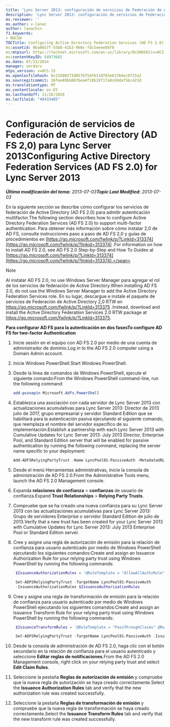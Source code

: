 ```yaml
---
title: 'Lync Server 2013: configuración de servicios de Federación de Active Directory (AD FS 2,0)'
description: 'Lync Server 2013: configuración de servicios de Federación de Active Directory (AD FS 2,0).'
ms.reviewer: ''
ms.author: v-lanac
author: lanachin
f1.keywords:
- NOCSH
TOCTitle: Configuring Active Directory Federation Services (AD FS 2.0)
ms:assetid: 0ba8657f-55b8-41b3-960c-fdc5eeee6978
ms:mtpsurl: https://technet.microsoft.com/en-us/library/Dn308561(v=OCS.15)
ms:contentKeyID: 54973682
ms.date: 07/23/2014
manager: serdars
mtps_version: v=OCS.15
ms.openlocfilehash: bc21500273d8576f54f6110783e61764ec9723a2
ms.sourcegitcommit: 36fee89bb887bea4f18b19f17a8c69daf5bc423d
ms.translationtype: MT
ms.contentlocale: es-ES
ms.lasthandoff: 11/26/2020
ms.locfileid: "49433405"
---
```

# <a name="configuring-active-directory-federation-services-ad-fs-20-for-lync-server-2013"></a><span data-ttu-id="fb6f5-103">Configuración de servicios de Federación de Active Directory (AD FS 2,0) para Lync Server 2013</span><span class="sxs-lookup"><span data-stu-id="fb6f5-103">Configuring Active Directory Federation Services (AD FS 2.0) for Lync Server 2013</span></span>

<div data-xmlns="http://www.w3.org/1999/xhtml">

<div class="topic" data-xmlns="http://www.w3.org/1999/xhtml" data-msxsl="urn:schemas-microsoft-com:xslt" data-cs="https://msdn.microsoft.com/">

<div data-asp="https://msdn2.microsoft.com/asp">



</div>

<div id="mainSection">

<div id="mainBody"><span data-ttu-id="fb6f5-104">

<span> </span></span><span class="sxs-lookup"><span data-stu-id="fb6f5-104">

<span> </span></span></span>

<span data-ttu-id="fb6f5-105">_**Última modificación del tema:** 2013-07-03_</span><span class="sxs-lookup"><span data-stu-id="fb6f5-105">_**Topic Last Modified:** 2013-07-03_</span></span>

<span data-ttu-id="fb6f5-106">En la siguiente sección se describe cómo configurar los servicios de federación de Active Directory (AD FS 2.0) para admitir autenticación multifactor.</span><span class="sxs-lookup"><span data-stu-id="fb6f5-106">The following section describes how to configure Active Directory Federation Services (AD FS 2.0) to support multi-factor authentication.</span></span> <span data-ttu-id="fb6f5-107">Para obtener más información sobre cómo instalar 2,0 de AD FS, consulte instrucciones paso a paso de AD FS 2,0 y guías de procedimientos en [https://go.microsoft.com/fwlink/p/?LinkId=313374](https://go.microsoft.com/fwlink/p/?linkid=313374) .</span><span class="sxs-lookup"><span data-stu-id="fb6f5-107">For information on how to install AD FS 2.0, see AD FS 2.0 Step-by-Step and How To Guides at [https://go.microsoft.com/fwlink/p/?LinkId=313374](https://go.microsoft.com/fwlink/p/?linkid=313374).</span></span>

<div class="">


> [!NOTE]  
> <span data-ttu-id="fb6f5-108">Al instalar AD FS 2.0, no use Windows Server Manager para agregar el rol de los servicios de federación de Active Directory.</span><span class="sxs-lookup"><span data-stu-id="fb6f5-108">When installing AD FS 2.0, do not use the Windows Server Manager to add the Active Directory Federation Services role.</span></span> <span data-ttu-id="fb6f5-109">En su lugar, descargue e instale el paquete de servicios de Federación de Active Directory 2,0 RTW en <A href="https://go.microsoft.com/fwlink/p/?linkid=313375">https://go.microsoft.com/fwlink/p/?LinkId=313375</A> .</span><span class="sxs-lookup"><span data-stu-id="fb6f5-109">Instead, download and install the Active Directory Federation Services 2.0 RTW package at <A href="https://go.microsoft.com/fwlink/p/?linkid=313375">https://go.microsoft.com/fwlink/p/?LinkId=313375</A>.</span></span>



</div>

<div>


<span data-ttu-id="fb6f5-110">**Para configurar AD FS para la autenticación en dos fases**</span><span class="sxs-lookup"><span data-stu-id="fb6f5-110">**To configure AD FS for two-factor Authentication**</span></span>

1.  <span data-ttu-id="fb6f5-111">Inicie sesión en el equipo con AD FS 2.0 por medio de una cuenta de administrador de dominio.</span><span class="sxs-lookup"><span data-stu-id="fb6f5-111">Log in to the AD FS 2.0 computer using a Domain Admin account.</span></span>

2.  <span data-ttu-id="fb6f5-112">Inicie Windows PowerShell.</span><span class="sxs-lookup"><span data-stu-id="fb6f5-112">Start Windows PowerShell.</span></span>

3.  <span data-ttu-id="fb6f5-113">Desde la línea de comandos de Windows PowerShell, ejecute el siguiente comando:</span><span class="sxs-lookup"><span data-stu-id="fb6f5-113">From the Windows PowerShell command-line, run the following command:</span></span>
    ```powershell
    add-pssnapin Microsoft.Adfs.PowerShell
    ```
4.  <span data-ttu-id="fb6f5-114">Establezca una asociación con cada servidor de Lync Server 2013 con actualizaciones acumulativas para Lync Server 2013: Director de 2013 julio de 2017, grupo empresarial y servidor Standard Edition que se habilitará para la autenticación pasiva ejecutando el siguiente comando, que reemplaza el nombre del servidor específico de su implementación:</span><span class="sxs-lookup"><span data-stu-id="fb6f5-114">Establish a partnership with each Lync Server 2013 with Cumulative Updates for Lync Server 2013: July 2013 Director, Enterprise Pool, and Standard Edition server that will be enabled for passive authentication by running the following command, replacing the server name specific to your deployment:</span></span>
    ```powershell
    Add-ADFSRelyingPartyTrust -Name LyncPool01-PassiveAuth -MetadataURL https://lyncpool01.contoso.com/passiveauth/federationmetadata/2007-06/federationmetadata.xml
     ```
5.  <span data-ttu-id="fb6f5-115">Desde el menú Herramientas administrativas, inicie la consola de administración de AD FS 2.0.</span><span class="sxs-lookup"><span data-stu-id="fb6f5-115">From the Administrative Tools menu, launch the AD FS 2.0 Management console.</span></span>

6.  <span data-ttu-id="fb6f5-116">Expanda **relaciones de confianza** \> **confianzas** de usuario de confianza.</span><span class="sxs-lookup"><span data-stu-id="fb6f5-116">Expand **Trust Relationships** \> **Relying Party Trusts**.</span></span>

7.  <span data-ttu-id="fb6f5-117">Compruebe que se ha creado una nueva confianza para su Lync Server 2013 con las actualizaciones acumulativas para Lync Server 2013: Grupo de servidores Enterprise o servidor Standard Edition de julio de 2013.</span><span class="sxs-lookup"><span data-stu-id="fb6f5-117">Verify that a new trust has been created for your Lync Server 2013 with Cumulative Updates for Lync Server 2013: July 2013 Enterprise Pool or Standard Edition server.</span></span>

8.  <span data-ttu-id="fb6f5-118">Cree y asigne una regla de autorización de emisión para la relación de confianza para usuario autenticado por medio de Windows PowerShell ejecutando los siguientes comandos:</span><span class="sxs-lookup"><span data-stu-id="fb6f5-118">Create and assign an Issuance Authorization Rule for your relying party trust using Windows PowerShell by running the following commands:</span></span>
    
       ```powershell
        $IssuanceAuthorizationRules = '@RuleTemplate = "AllowAllAuthzRule" => issue(Type = "http://schemas.microsoft.com/authorization/claims/permit", Value = "true");'
       ```
    
       ```powershell
        Set-ADFSRelyingPartyTrust -TargetName LyncPool01-PassiveAuth 
        -IssuanceAuthorizationRules $IssuanceAuthorizationRules
       ```

9.  <span data-ttu-id="fb6f5-119">Cree y asigne una regla de transformación de emisión para la relación de confianza para usuario autenticado por medio de Windows PowerShell ejecutando los siguientes comandos:</span><span class="sxs-lookup"><span data-stu-id="fb6f5-119">Create and assign an Issuance Transform Rule for your relying party trust using Windows PowerShell by running the following commands:</span></span>
    
       ```powershell
        $IssuanceTransformRules = '@RuleTemplate = "PassThroughClaims" @RuleName = "Sid" c:[Type == "http://schemas.microsoft.com/ws/2008/06/identity/claims/primarysid"]=> issue(claim = c);'
       ```
    
       ```powershell
        Set-ADFSRelyingPartyTrust -TargetName LyncPool01-PassiveAuth -IssuanceTransformRules $IssuanceTransformRules
       ```

10. <span data-ttu-id="fb6f5-120">Desde la consola de administración de AD FS 2.0, haga clic con el botón secundario en la relación de confianza para el usuario autenticado y seleccione **Editar reglas de notificaciones**.</span><span class="sxs-lookup"><span data-stu-id="fb6f5-120">From the AD FS 2.0 Management console, right click on your relying party trust and select **Edit Claim Rules**.</span></span>

11. <span data-ttu-id="fb6f5-121">Seleccione la pestaña **Reglas de autorización de emisión** y compruebe que la nueva regla de autorización se haya creado correctamente.</span><span class="sxs-lookup"><span data-stu-id="fb6f5-121">Select the **Issuance Authorization Rules** tab and verify that the new authorization rule was created successfully.</span></span>

12. <span data-ttu-id="fb6f5-122">Seleccione la pestaña **Reglas de transformación de emisión** y compruebe que la nueva regla de transformación se haya creado correctamente.</span><span class="sxs-lookup"><span data-stu-id="fb6f5-122">Select the **Issuance Transform Rules** tab and verify that the new transform rule was created successfully.</span></span>

<span data-ttu-id="fb6f5-123"></div>

</div>

<span> </span>

</div>

</div>

</span><span class="sxs-lookup"><span data-stu-id="fb6f5-123"></div>

</div>

<span> </span>

</div>

</div>

</span></span></div>

